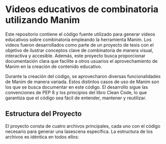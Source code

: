 # Videos educativos de combinatoria utilizando Manim

Este repositorio contiene el código fuente utilizado para generar videos educativos sobre combinatoria empleando la herramienta Manim. Los videos fueron desarrollados como parte de un proyecto de tesis con el objetivo de ilustrar conceptos clave de combinatoria de manera visual, interactiva y accesible. Además, este proyecto busca proporcionar documentación clara que facilite a otros usuarios el aprovechamiento de Manim en la creación de contenido educativo.

Durante la creación del código, se aprovecharon diversas funcionalidades de Manim de manera variada. Estos distintos casos de uso de Manim son los que se busca documentar en este código.  El desarrollo sigue las convenciones de PEP 8 y los principios del libro Clean Code, lo que garantiza que el código sea fácil de entender, mantener y reutilizar.

## Estructura del Proyecto

El proyecto consta de cuatro archivos principales, cada uno con el código necesario para generar una lasescena específica. La estructura de los archivos es idéntica en todos ellos:
